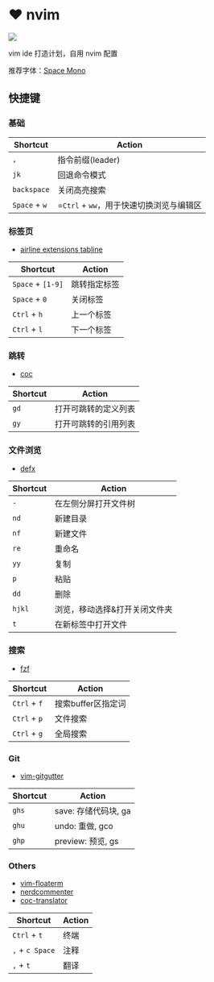 # :heart: nvim

![](https://kicoe-blog.oss-cn-shanghai.aliyuncs.com/eoyjbdQVQICwhKIwepkg.jpg)

vim ide 打造计划，自用 nvim 配置

推荐字体：[Space Mono](https://fonts.google.com/specimen/Space+Mono)

## 快捷键

### 基础

Shortcut		|	Action
------------|-------------------
`,`			|	指令前缀(leader)
`jk`		|	回退命令模式
`backspace`	|	关闭高亮搜索
`Space` + `w`	|	=`Ctrl` + `ww`，用于快速切换浏览与编辑区

### 标签页

* [airline extensions tabline](https://github.com/vim-airline/vim-airline)

Shortcut			|	Action
----------------|-------------------
`Space` + `[1-9]`	|	跳转指定标签
`Space` + `0`		|	关闭标签
`Ctrl` + `h`		|	上一个标签
`Ctrl` + `l`		|	下一个标签

### 跳转

* [coc](https://github.com/neoclide/coc.nvim)

Shortcut	|	Action
--------|-----------
`gd`	| 打开可跳转的定义列表
`gy`	| 打开可跳转的引用列表

### 文件浏览

* [defx](https://github.com/Shougo/defx.nvim)

Shortcut		|	Action
------------|-----------
`-`			|	在左侧分屏打开文件树
`nd`		|	新建目录
`nf`		|	新建文件
`re`		|	重命名
`yy`		|	复制
`p`			|	粘贴
`dd`		|	删除
`hjkl`	|	浏览，移动选择&打开关闭文件夹
`t`			|	在新标签中打开文件

### 搜索

* [fzf](https://github.com/junegunn/fzf.vim)

Shortcut	|	Action
--------|-----------
`Ctrl` + `f`	|	搜索buffer区指定词
`Ctrl` + `p`	|	文件搜索
`Ctrl` + `g`  | 全局搜索

### Git

* [vim-gitgutter](https://github.com/airblade/vim-gitgutter)

Shortcut	|	Action
--------|-----------
`ghs`	|	save: 存储代码块, ga
`ghu`	|	undo: 重做, gco
`ghp`	|	preview: 预览, gs

### Others

* [vim-floaterm](https://github.com/voldikss/vim-floaterm/)
* [nerdcommenter](https://github.com/preservim/nerdcommenter)
* [coc-translator](https://github.com/voldikss/coc-translator)

Shortcut		|	Action
----------------|-----------
`Ctrl` + `t`	|	终端
`,` + `c Space`	|	注释
`,` + `t`		|	翻译
